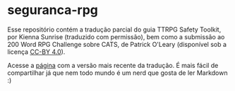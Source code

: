 # seguranca-rpg

Esse repositório contém a tradução parcial do guia TTRPG Safety Toolkit, por Kienna Sunrise (traduzido com permissão), bem como a submissão ao 200 Word RPG Challenge sobre CATS, de Patrick O'Leary (disponível sob a licença [CC-BY 4.0](https://creativecommons.org/licenses/by/4.0/)).

Acesse a [página](http://www.seaandsailor.com/seguranca-rpg) com a versão mais recente da tradução. É mais fácil de compartilhar já que nem todo mundo é um nerd que gosta de ler Markdown :)
